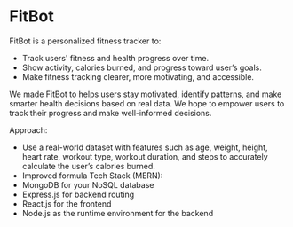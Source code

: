 # FitBot 
FitBot is a personalized fitness tracker to:
- Track users' fitness and health progress over time.
- Show activity, calories burned, and progress toward user’s goals.
- Make fitness tracking clearer, more motivating, and accessible.

We made FitBot to helps users stay motivated, identify patterns, and make smarter health decisions based on real data.
We hope to empower users to track their progress and make well-informed decisions.


Approach:
- Use a real-world dataset with features such as age, weight, height, heart rate, workout type, workout duration, and steps to accurately calculate the user’s calories burned.
- Improved formula 
Tech Stack (MERN):
- MongoDB for your NoSQL database
- Express.js for backend routing
- React.js for the frontend
- Node.js as the runtime environment for the backend

